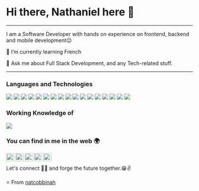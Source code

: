 # Hi there,  Nathaniel  here 👋

---

I am a Software Developer with hands on experience  on  frontend, backend and mobile development:wink:
 
 🌱 I’m currently learning  French
 
 💬 Ask me about Full Stack Development, and any Tech-related stuff.

---


### Languages and Technologies

<img src = "https://img.shields.io/badge/-HTML5-E34F26?style=flat&logo=html5&logoColor=white"> <img src = "https://img.shields.io/badge/-CSS3-1572B6?style=flat&logo=css3&logoColor=white">
<img src="http://img.shields.io/badge/-Java-F89820?style=flat&logo=java&logoColor=white">
<img src="https://img.shields.io/badge/-JavaScript-eed718?style=flat&logo=javascript&logoColor=ffffff">
<img src="https://img.shields.io/badge/-TypeScript-563D7C?style=flat&logo=typescript&logoColor=white">
<img src="https://img.shields.io/badge/-Dart-563D7C?style=flat&logo=dart&logoColor=white">
<img src="https://img.shields.io/badge/-Springboot-000000?style=flat&logo=springboot&logoColor=00c8ff">
<img src="https://img.shields.io/badge/-React-4DB33D?style=flat&logo=react&logoColor=FFFFFF">
<img src="https://img.shields.io/badge/-Angular-F29111?style=flat&logo=angular&logoColor=FFFFFF">
<img src="https://img.shields.io/badge/-Node.js-787878?style=flat">
<img src="https://img.shields.io/badge/-Flutter-3C873A?style=flat&logo=Flutter&logoColor=white">
<img src="http://img.shields.io/badge/-BootStrap-F1502F?style=flat&logo=bootstrap&logoColor=FFFFFF">
<img src="http://img.shields.io/badge/-MongoDB-563D7C?style=flat&logo=mongodb&logoColor=white">
<img src="http://img.shields.io/badge/-PostgreSQL-430098?style=flat&logo=postgreSQL&logoColor=white">
<img src="http://img.shields.io/badge/-MySQL-563D7C?style=flat&logo=mysql&logoColor=white">
<img src="http://img.shields.io/badge/-Git-430098?style=flat&logo=git&logoColor=white">
<img src="http://img.shields.io/badge/-Heroku-4DB33D?style=flat&logo=heroku&logoColor=white">

### Working Knowledge of
 <img src="https://img.shields.io/badge/C++-659ad2?style=flat&logo=c%2B%2B&logoColor=ffffff">


### You can find in me in the web 🌍
[<img align="left" alt="natcobbinah | Youtube"  width="22px" src="https://cdn.jsdelivr.net/npm/simple-icons@v3/icons/youtube.svg" />][youtube]
[<img align="left" alt="natcobbinah | LinkedIn"  width="22px" src="https://cdn.jsdelivr.net/npm/simple-icons@v3/icons/linkedin.svg" />][linkedin]
[<img align="left" alt="natcobbinah | StackOverflow"  width="22px" src="https://cdn.jsdelivr.net/npm/simple-icons@v3/icons/stackoverflow.svg"  />][stackOverflow]
[<img align="left" alt="natcobbinah | npm" width="22px"  src="https://cdn.jsdelivr.net/npm/simple-icons@v3/icons/npm.svg" />][npm]
[<img align="left" alt="natcobbinah | npm" width="22px"  src="https://cdn.jsdelivr.net/npm/simple-icons@v3/icons/sourceforge.svg" />][sourceforge]

<br/>

Let's connect 👨‍💻 and forge the future together.😁✌

:star: From [natcobbinah](https://github.com/natcobbinah)

[youtube]: https://www.youtube.com/channel/UCk6c_UkHWtlSSrrjK9pUz4w/videos/
[stackOverflow]: https://stackoverflow.com/users/15930440/walkingkali/
[linkedin]: https://www.linkedin.com/in/nathaniel-cobbinah-31611583/ 
[npm]: https://www.npmjs.com/~nathaniel_cobbinah
[sourceforge]:https://sourceforge.net/u/fmg3ckali/profile
